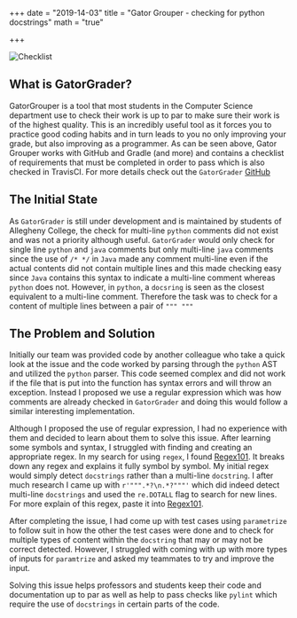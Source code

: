 +++
date = "2019-14-03"
title = "Gator Grouper - checking for python docstrings"
math = "true"

+++


![Checklist](/images/gatorgrader.png)

## What is GatorGrader?

GatorGrouper is a tool that most students in the Computer Science department use to check their work is up to par to make sure their work is of the highest quality. This is an incredibly useful tool as it forces you to practice good coding habits and in turn leads to you no only improving your grade, but also improving as a programmer. As can be seen above, Gator Grouper works with GitHub and Gradle (and more) and contains a checklist of requirements that must be completed in order to pass which is also checked in TravisCI. For more details check out the `GatorGrader` [GitHub](https://github.com/GatorEducator/gatorgrader)

## The Initial State

As `GatorGrader` is still under development and is maintained by students of Allegheny College, the check for multi-line `python` comments did not exist and was not a priority although useful. `GatorGrader` would only check for single line `python` and `java` comments but only multi-line `java` comments since the use of `/* */` in `Java` made any comment multi-line even if the actual contents did not contain multiple lines and this made checking easy since `Java` contains this syntax to indicate a multi-line comment whereas `python` does not. However, in `python`, a `docsring` is seen as the closest equivalent to a multi-line comment. Therefore the task was to check for a content of multiple lines between a
pair of `""" """`

## The Problem and Solution

Initially our team was provided code by another colleague who take a quick look at the issue and the code worked by parsing through the `python` AST and utilized the `python` parser. This code seemed complex and did not work if the file that is put into the function has syntax errors and will throw an exception. Instead I proposed we use a regular expression which was how comments are already checked in `GatorGrader` and doing
this would follow a similar interesting implementation.

Although I proposed the use of regular expression, I had no experience with them and decided to learn about them to solve this issue. After learning some symbols and syntax, I struggled with finding and creating an appropriate regex. In my search for using `regex`, I found [Regex101](https://regex101.com/). It breaks down any regex and explains it fully symbol by symbol. My initial regex would simply detect `docstrings` rather than a multi-line `docstring`. I after much research I came up with `r'""".*?\n.*?"""'` which did indeed detect multi-line `docstrings` and used the `re.DOTALL` flag to search for new lines. For more explain of this regex, paste it into [Regex101](https://regex101.com/).

After completing the issue, I had come up with test cases using `parametrize` to follow suit in how
the other the test cases were done and to check for multiple types of content within the `docstring` that
may or may not be correct detected. However, I struggled with coming with up with more types of inputs for
`paramtrize` and asked my teammates to try and improve the input.

Solving this issue helps professors and students keep their code and documentation up to par as well as
help to pass checks like `pylint` which require the use of `docstrings` in certain parts of the code.




<!-- # h1 Heading
## h2 Heading
### h3 Heading
#### h4 Heading
##### h5 Heading
###### h6 Heading


---

**This is bold text**

__This is bold text__

*This is italic text*

_This is italic text_

~~Deleted text~~

This is text with inline math $\sum_{n=1}^{\infty} 2^{-n} = 1$ and with math blocks:

$$
\sum_{n=1}^{\infty} 2^{-n} = 1
$$

| Heading | Another heading |
| :----:  | :-------------: |
|  text   |      text       |
|  text   |      text       |
|  text   |      text       |

> Block quotes are
> written like so.
>
> They can span multiple paragraphs,
> if you like.

Some text, and some `code` and then a nice plain [link with title](https://github.com/davidhampgonsalves/davidhampgonsalves.com-hugo "title text!").

and then

+ Create a list by starting a line with `+`, `-`, or `*`
+ Sub-lists are made by indenting 2 spaces:
  - Marker character change forces new list start:
    * Ac tristique libero volutpat at
+ Very easy!

vs.

1. Lorem ipsum dolor sit amet
2. Consectetur adipiscing elit
3. Integer molestie lorem at massa

## Code

Inline `code`

``` js
var foo = function (bar) {
  return bar++;
};

console.log(foo(5));
``` -->
